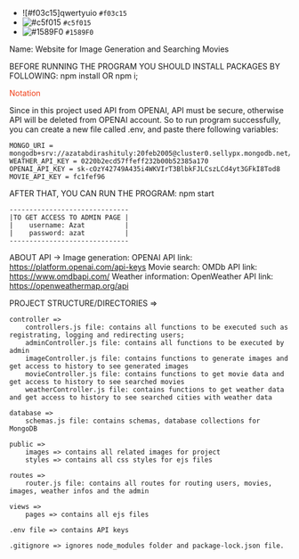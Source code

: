 - ![#f03c15]qwertyuio `#f03c15`
- ![#c5f015](https://placehold.co/15x15/c5f015/c5f015.png) `#c5f015`
- ![#1589F0](https://placehold.co/15x15/1589F0/1589F0.png) `#1589F0`

Name: Website for Image Generation and Searching Movies

BEFORE RUNNING THE PROGRAM YOU SHOULD INSTALL PACKAGES BY FOLLOWING:
    npm install OR npm i;

<span style="color: #f03c15">Notation</span>

Since in this project used API from OPENAI, API must be secure, otherwise API will be deleted from OPENAI account. 
So to run program successfully, you can create a new file called .env, and paste there following variables:

    MONGO_URI = mongodb+srv://azatabdirashituly:20feb2005@cluster0.sellypx.mongodb.net/
    WEATHER_API_KEY = 0220b2ecd57ffeff232b00b52385a170
    OPENAI_API_KEY = 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
    MOVIE_API_KEY = fc1fef96

AFTER THAT, YOU CAN RUN THE PROGRAM: 
    npm start

    ------------------------------
    |TO GET ACCESS TO ADMIN PAGE |
    |    username: Azat          |
    |    password: azat          |
    ------------------------------

ABOUT API ->
    Image generation: OPENAI API
        link: https://platform.openai.com/api-keys
    Movie search: OMDb API
        link: https://www.omdbapi.com/
    Weather information: OpenWeather API
        link: https://openweathermap.org/api

PROJECT STRUCTURE/DIRECTORIES =>

    controller =>
        controllers.js file: contains all functions to be executed such as registrating, logging and redirecting users;
        adminController.js file: contains all functions to be executed by admin
        imageController.js file: contains functions to generate images and get access to history to see generated images 
        movieController.js file: contains functions to get movie data and get access to history to see searched movies
        weatherController.js file: contains functions to get weather data and get access to history to see searched cities with weather data

    database =>
        schemas.js file: contains schemas, database collections for MongoDB

    public =>
        images => contains all related images for project
        styles => contains all css styles for ejs files

    routes =>
        router.js file: contains all routes for routing users, movies, images, weather infos and the admin

    views =>
        pages => contains all ejs files

    .env file => contains API keys

    .gitignore => ignores node_modules folder and package-lock.json file.

    